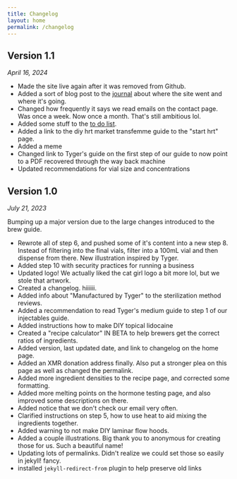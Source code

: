 ```yaml
---
title: Changelog
layout: home
permalink: /changelog
---
```


## Version 1.1
_April 16, 2024_

* Made the site live again after it was removed from Github. 
* Added a sort of blog post to the [journal](/journal#hrt-cat-is-back) about where the site went and where it's going.
* Changed how frequently it says we read emails on the contact page. Was once a week. Now once a month. That's still ambitious lol.  
* Added some stuff to the [to do list](/todo).
* Added a link to the diy hrt market transfemme guide to the "start hrt" page.
* Added a meme
* Changed link to Tyger's guide on the first step of our guide to now point to a PDF recovered through the way back machine
* Updated recommendations for vial size and concentrations 


## Version 1.0
_July 21, 2023_

Bumping up a major version due to the large changes introduced to the brew guide. 

* Rewrote all of step 6, and pushed some of it's content into a new step 8. Instead of filtering into the final vials, filter into a 100mL vial and then dispense from there. New illustration inspired by Tyger. 
* Added step 10 with security practices for running a business
* Updated logo! We actually liked the cat girl logo a bit more lol, but we stole that artwork. 
* Created a changelog. hiiiiii. 
* Added info about "Manufactured by Tyger" to the sterilization method reviews.
* Added a recommendation to read Tyger's medium guide to step 1 of our injectables guide.
* Added instructions how to make DIY topical lidocaine
* Created a "recipe calculator" IN BETA to help brewers get the correct ratios of ingredients. 
* Added version, last updated date, and link to changelog on the home page. 
* Added an XMR donation address finally. Also put a stronger plea on this page as well as changed the permalink.
* Added more ingredient densities to the recipe page, and corrected some formatting. 
* Added more melting points on the hormone testing page, and also improved some descriptions on there.
* Added notice that we don't check our email very often.
* Clarified instructions on step 5, how to use heat to aid mixing the ingredients together. 
* Added warning to not make DIY laminar flow hoods.
* Added a couple illustrations. Big thank you to anonymous for creating those for us. Such a beautiful name!
* Updating lots of permalinks. Didn't realize we could set those so easily in jekyll! fancy. 
* installed `jekyll-redirect-from` plugin to help preserve old links
